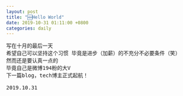 ```yaml
---
layout: post
title: "🆕Hello World"
date: 2019-10-31 01:11:00 +0800
categories: daily
---
```

<pre>
写在十月的最后一天
希望自己可以坚持这个习惯 毕竟是进步（加薪）的不充分不必要条件（笑）
然而还是要认真一点的
毕竟自己是微博194粉的大V
下一篇blog，tech博主正式起航！

2019.10.31
</pre>
